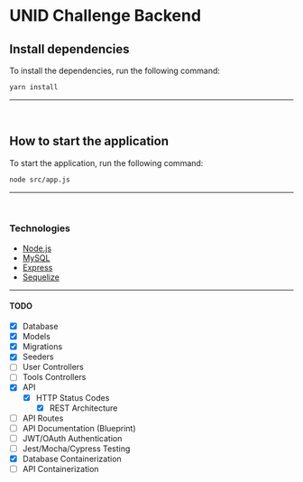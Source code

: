 
# UNID Challenge Backend


## Install dependencies
To install the dependencies, run the following command:  
```sh
yarn install
```
---
<br>

## How to start the application
To start the application, run the following command:  
```sh
node src/app.js
```
___
<br>

### Technologies
 - [Node.js](https://nodejs.org/)
 - [MySQL](https://www.mysql.com/)
 - [Express](https://expressjs.com/)
 - [Sequelize](https://sequelize.org/)

---

#### TODO

- [x] Database
- [x] Models
- [x] Migrations
- [x] Seeders
- [ ] User Controllers
- [ ] Tools Controllers
- [x] API
  - [x] HTTP Status Codes
	- [x] REST Architecture
- [ ] API Routes
- [ ] API Documentation (Blueprint)
- [ ] JWT/OAuth Authentication
- [ ] Jest/Mocha/Cypress Testing
- [x] Database Containerization
- [ ] API Containerization
